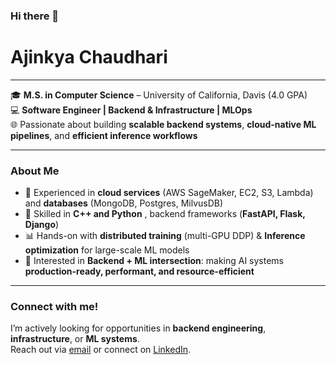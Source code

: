 ### Hi there 👋

# Ajinkya Chaudhari

---

🎓 **M.S. in Computer Science** – University of California, Davis (4.0 GPA)  
💻 **Software Engineer | Backend & Infrastructure | MLOps**  
🌐 Passionate about building **scalable backend systems**, **cloud-native ML pipelines**, and **efficient inference workflows**  

---

### About Me
- 🚀 Experienced in **cloud services** (AWS SageMaker, EC2, S3, Lambda) and **databases** (MongoDB, Postgres, MilvusDB)  
- 🧩 Skilled in **C++ and Python** , backend frameworks (**FastAPI, Flask, Django**)  
- 📊 Hands-on with **distributed training** (multi-GPU DDP) & **Inference optimization** for large-scale ML models  
- 🔎 Interested in **Backend + ML intersection**: making AI systems **production-ready, performant, and resource-efficient**  

---

### Connect with me!
I’m actively looking for opportunities in **backend engineering**, **infrastructure**, or **ML systems**.  
Reach out via [email](mailto:ajch@gmail.com) or connect on [LinkedIn](https://www.linkedin.com/in/ajinkya-chaudhari/).
